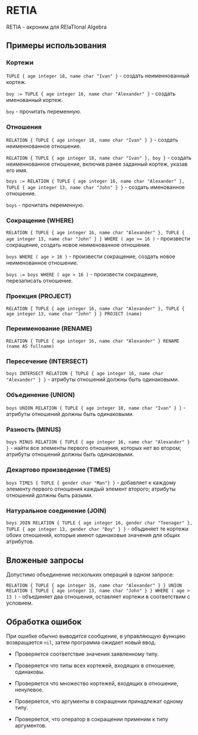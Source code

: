 # RETIA
RETIA - акроним для RElaTIonal Algebra

## Примеры использования

### Кортежи

`TUPLE { age integer 18, name char "Ivan" }` - создать неименнованный кортеж.

`boy := TUPLE { age integer 16, name char "Alexander" }` - создать именованный кортеж.

`boy` - прочитать переменную.

### Отношения

`RELATION { TUPLE { age integer 18, name char "Ivan" } }` - создать неименнованное отношение.

`RELATION { TUPLE { age integer 18, name char "Ivan" }, boy }` - создать неименнованное отношение, включив ранее заданный кортеж, указав его имя.

`boys := RELATION { TUPLE { age integer 16, name char "Alexander" }, TUPLE { age integer 13, name char "John" } }` - создать именованное отношение.

`boys` - прочитать переменную.

### Сокращение (WHERE)

`RELATION { TUPLE { age integer 16, name char "Alexander" }, TUPLE { age integer 13, name char "John" } } WHERE ( age >= 16 )` - произвести сокращение, создать новое неименованное отношение.

`boys WHERE ( age > 16 )` - произвести сокращение, создать новое неименованное отношение.

`boys := boys WHERE ( age > 16 )` - произвести сокращение, перезаписать отношение.

### Проекция (PROJECT)

`RELATION { TUPLE { age integer 16, name char "Alexander" }, TUPLE { age integer 13, name char "John" } } PROJECT (name)`

### Переименование (RENAME)

`RELATION { TUPLE { age integer 16, name char "Alexander" } RENAME (name AS fullname)`

### Пересечение (INTERSECT)

`boys INTERSECT RELATION { TUPLE { age integer 16, name char "Alexander" } }` - атрибуты отношений должны быть одинаковыми.

### Объединение (UNION)

`boys UNION RELATION { TUPLE { age integer 18, name char "Ivan" } }` - атрибуты отношений должны быть одинаковыми.

### Разность (MINUS)

`boys MINUS RELATION { TUPLE { age integer 16, name char "Alexander" } }` - найти все элементы первого отношения, которых нет во втором; атрибуты отношений должны быть одинаковыми.

### Декартово произведение (TIMES)

`boys TIMES { TUPLE { gender char "Man"} }` - добавляет к каждому элементу первого отношения каждый элемент второго; атрибуты отношений должны быть разыми.

### Натуральное соединение (JOIN)

`boys JOIN RELATION { TUPLE { age integer 16, gender char "Teenager" }, TUPLE { age integer 13, gender char "Boy" } }` - объдиняет те кортежи обоих отношений, которые имеют одинаковые значения для общих атрибутов.

## Вложеные запросы

Допустимо объединение нескольких операций в одном запросе:

`RELATION { TUPLE { age integer 16, name char "Alexander" } } UNION RELATION { TUPLE { age integer 13, name char "John" } } WHERE ( age > 13 )` - объединяет два отношения, оставляет кортежи в соответствим с условием.

## Обработка ошибок

При ошибке обычно выводится сообщение, в управляющую функцию возвращается `nil`, затем программа ожидает новый ввод.

* Проверяется соответствие значения заявленному типу.

* Проверяется что типы всех кортежей, входящих в отношение, одинаковы.

* Проверяется что множество кортежей, входящих в отношение, ненулевое.

* Проверяется, что аргументы в сокращении принадлежат одному типу.

* Проверяется, что оператор в сокращении применим к типу аргументов.

